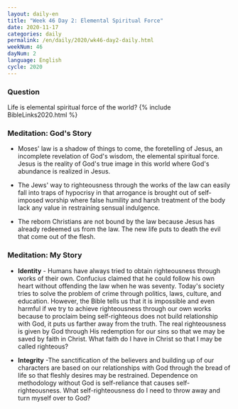```yaml
---
layout: daily-en
title: "Week 46 Day 2: Elemental Spiritual Force"
date: 2020-11-17 
categories: daily
permalink: /en/daily/2020/wk46-day2-daily.html
weekNum: 46
dayNum: 2
language: English
cycle: 2020
---
```

### Question     
Life is elemental spiritual force of the world?
{% include BibleLinks2020.html %} 

### Meditation: God's Story   
+ Moses' law is a shadow of things to come, the foretelling of Jesus, an incomplete revelation of God's wisdom, the elemental spiritual force. Jesus is the reality of God's true image in this world where God's abundance is realized in Jesus.  

+ The Jews' way to righteousness through the works of the law can easily fall into traps of hypocrisy in that arrogance is brought out of self-imposed worship where false humility and harsh treatment of the body lack any value in restraining sensual indulgence. 

+ The reborn Christians are not bound by the law because Jesus has already redeemed us from the law. The new life puts to death the evil that come out of the flesh. 

### Meditation: My Story   
+ **Identity** - Humans have always tried to obtain righteousness through works of their own. Confucius claimed that he could follow his own heart without offending the law when he was seventy. Today's society tries to solve the problem of crime through politics, laws, culture, and education. However, the Bible tells us that it is impossible and even harmful if we try to achieve righteousness through our own works because to proclaim being self-righteous does not build relationship with God, it puts us farther away from the truth. The real righteousness is given by God through His redemption for our sins so that we may be saved by faith in Christ. What faith do I have in Christ so that I may be called righteous? 

+ **Integrity** -The sanctification of the believers and building up of our characters are based on our relationships with God through the bread of life so that fleshly desires may be restrained. Dependence on methodology without God is self-reliance that causes self-righteousness. What self-righteousness do I need to throw away and turn myself over to God? 
